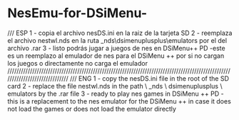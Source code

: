 # NesEmu-for-DSiMenu-

/// ESP
1  - copia el archivo nesDS.ini en la raiz de la tarjeta SD
2  - reemplaza el archivo nestwl.nds en la ruta \_nds\dsimenuplusplus\emulators por el del archivo .rar
3  - listo podrás jugar a juegos de nes en DSiMenu++
PD -este es un reemplazo al emulador de nes para el DSiMenu ++ por si no cargan los juegos o directamente no carga el emulador     
//////////////////////////////////////////////////////////////////////////////////////////////////////////////////////////////
/// ENG
1  - copy the nesDS.ini file in the root of the SD card
2  - replace the file nestwl.nds in the path \ _nds \ dsimenuplusplus \ emulators by the .rar file
3  - ready to play nes games in DSiMenu ++
PD - this is a replacement to the nes emulator for the DSiMenu ++ in case it does not load the games or does not load the emulator directly
